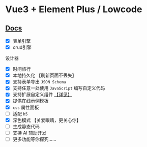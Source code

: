 # Vue3 + Element Plus / Lowcode

## [Docs](http://httpsgiteecomepalserver.gitee.io/el-lowcode)

- [x] 表单引擎
- [x] crud引擎

设计器

- [x] 时间旅行
- [x] 本地持久化 【刷新页面不丢失】
- [x] 支持表单导出 `JSON Schema`
- [x] 支持任意一处使用 `JavaScript` 编写自定义代码
- [x] 支持扩展自定义组件 [【详见】](http://httpsgiteecomepalserver.gitee.io/el-lowcode/designer/custom-component.html)
- [x] 提供在线示例模板
- [x] `css` 属性面板
- [ ] 适配 `h5`
- [x] 深色模式 【关爱眼睛，更关心你】
- [ ] 生成静态代码
- [ ] 支持 AI 辅助开发
- [ ] 更多功能等你探究……